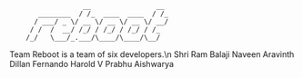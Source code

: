 
                      __                __ 
           ________  / /_  ____  ____  / /_
          / ___/ _ \/ __ \/ __ \/ __ \/ __/
         / /  /  __/ /_/ / /_/ / /_/ / /_  
        /_/   \___/_.___/\____/\____/\__/  

Team Reboot is a team of six developers.\n
  Shri Ram Balaji
  Naveen
  Aravinth
  Dillan Fernando
  Harold V Prabhu
  Aishwarya
